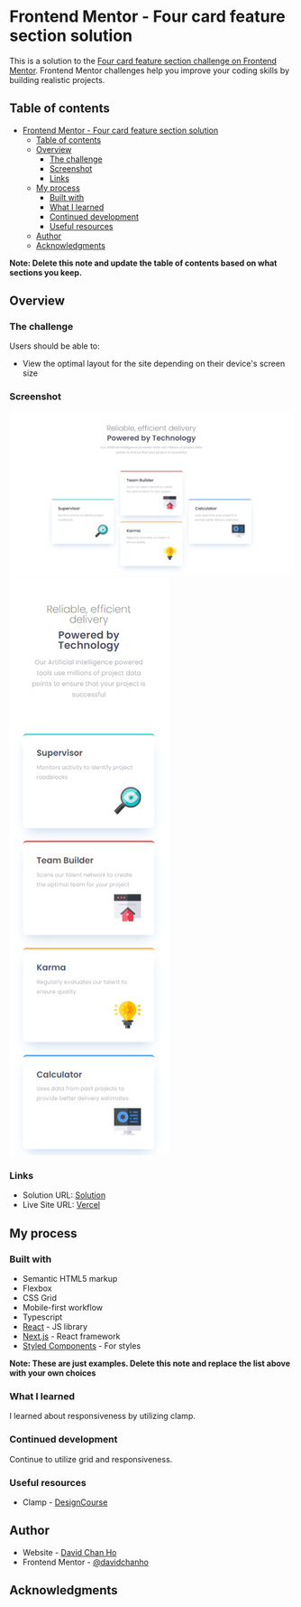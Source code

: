 # Frontend Mentor - Four card feature section solution

This is a solution to the [Four card feature section challenge on Frontend Mentor](https://www.frontendmentor.io/challenges/four-card-feature-section-weK1eFYK). Frontend Mentor challenges help you improve your coding skills by building realistic projects. 

## Table of contents

- [Frontend Mentor - Four card feature section solution](#frontend-mentor---four-card-feature-section-solution)
  - [Table of contents](#table-of-contents)
  - [Overview](#overview)
    - [The challenge](#the-challenge)
    - [Screenshot](#screenshot)
    - [Links](#links)
  - [My process](#my-process)
    - [Built with](#built-with)
    - [What I learned](#what-i-learned)
    - [Continued development](#continued-development)
    - [Useful resources](#useful-resources)
  - [Author](#author)
  - [Acknowledgments](#acknowledgments)

**Note: Delete this note and update the table of contents based on what sections you keep.**

## Overview

### The challenge

Users should be able to:

- View the optimal layout for the site depending on their device's screen size

### Screenshot

![](./four-card-desktop.png)
![](./four-card-mobile.png)

### Links

- Solution URL: [Solution](https://github.com/davidchanho/next-four-card)
- Live Site URL: [Vercel](https://next-four-card.vercel.app/)

## My process

### Built with

- Semantic HTML5 markup
- Flexbox
- CSS Grid
- Mobile-first workflow
- Typescript
- [React](https://reactjs.org/) - JS library
- [Next.js](https://nextjs.org/) - React framework
- [Styled Components](https://styled-components.com/) - For styles

**Note: These are just examples. Delete this note and replace the list above with your own choices**

### What I learned

I learned about responsiveness by utilizing clamp.

### Continued development

Continue to utilize grid and responsiveness.

### Useful resources

- Clamp - [DesignCourse](https://www.youtube.com/watch?v=dg488RrpNTc&t=270s&ab_channel=DesignCourse)

## Author

- Website - [David Chan Ho](https://www.davidchanho.com)
- Frontend Mentor - [@davidchanho](https://www.frontendmentor.io/profile/davidchanho)

## Acknowledgments
